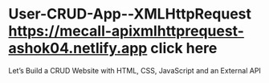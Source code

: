 # User-CRUD-App--XMLHttpRequest https://mecall-apixmlhttprequest-ashok04.netlify.app  click here

Let’s Build a CRUD Website with HTML, CSS, JavaScript and an External API
